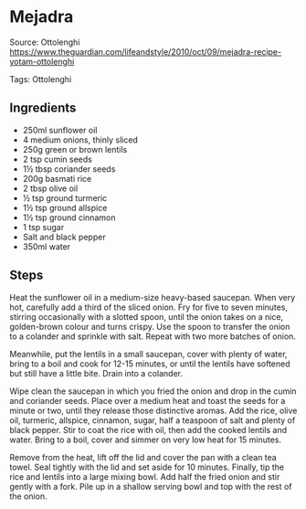 # Mejadra

Source: Ottolenghi
https://www.theguardian.com/lifeandstyle/2010/oct/09/mejadra-recipe-yotam-ottolenghi

Tags: Ottolenghi

## Ingredients

* 250ml sunflower oil
* 4 medium onions, thinly sliced
* 250g green or brown lentils
* 2 tsp cumin seeds
* 1½ tbsp coriander seeds
* 200g basmati rice
* 2 tbsp olive oil
* ½ tsp ground turmeric
* 1½ tsp ground allspice
* 1½ tsp ground cinnamon
* 1 tsp sugar
* Salt and black pepper
* 350ml water

## Steps

Heat the sunflower oil in a medium-size heavy-based saucepan. When very hot,
carefully add a third of the sliced onion. Fry for five to seven minutes,
stirring occasionally with a slotted spoon, until the onion takes on a nice,
golden-brown colour and turns crispy. Use the spoon to transfer the onion to
a colander and sprinkle with salt. Repeat with two more batches of onion.

Meanwhile, put the lentils in a small saucepan, cover with plenty of water,
bring to a boil and cook for 12-15 minutes, or until the lentils have softened
but still have a little bite. Drain into a colander.

Wipe clean the saucepan in which you fried the onion and drop in the cumin and
coriander seeds. Place over a medium heat and toast the seeds for a minute or
two, until they release those distinctive aromas. Add the rice, olive oil,
turmeric, allspice, cinnamon, sugar, half a teaspoon of salt and plenty of
black pepper. Stir to coat the rice with oil, then add the cooked lentils and
water. Bring to a boil, cover and simmer on very low heat for 15 minutes.

Remove from the heat, lift off the lid and cover the pan with a clean tea
towel. Seal tightly with the lid and set aside for 10 minutes. Finally, tip the
rice and lentils into a large mixing bowl. Add half the fried onion and stir
gently with a fork. Pile up in a shallow serving bowl and top with the rest of
the onion.
